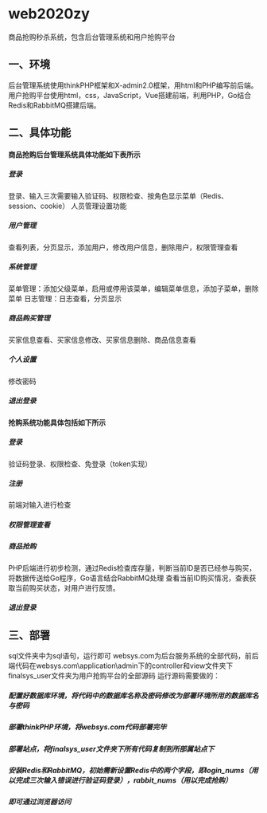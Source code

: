 # web2020zy
商品抢购秒杀系统，包含后台管理系统和用户抢购平台
## 一、环境
后台管理系统使用thinkPHP框架和X-admin2.0框架，用html和PHP编写前后端。
用户抢购平台使用html，css，JavaScript，Vue搭建前端，利用PHP，Go结合Redis和RabbitMQ搭建后端。
## 二、具体功能
#### 商品抢购后台管理系统具体功能如下表所示
##### 登录	
登录、输入三次需要输入验证码、权限检查、按角色显示菜单（Redis、session、cookie）
人员管理设置功能	
##### 用户管理
查看列表，分页显示，添加用户，修改用户信息，删除用户，权限管理查看
##### 系统管理	
菜单管理：添加父级菜单，启用或停用该菜单，编辑菜单信息，添加子菜单，删除菜单
日志管理：日志查看，分页显示
##### 商品购买管理	
买家信息查看、买家信息修改、买家信息删除、商品信息查看
##### 个人设置	
修改密码
##### 退出登录
#### 抢购系统功能具体包括如下所示
##### 登录	
验证码登录、权限检查、免登录（token实现）
##### 注册	
前端对输入进行检查
##### 权限管理查看
##### 商品抢购	
PHP后端进行初步检测，通过Redis检查库存量，判断当前ID是否已经参与购买，将数据传送给Go程序，Go语言结合RabbitMQ处理
查看当前ID购买情况，查表获取当前购买状态，对用户进行反馈。
##### 退出登录
## 三、部署
sql文件夹中为sql语句，运行即可
websys.com为后台服务系统的全部代码，前后端代码在websys.com\application\admin下的controller和view文件夹下
finalsys_user文件夹为用户抢购平台的全部源码
运行源码需要做的：
##### 配置好数据库环境，将代码中的数据库名称及密码修改为部署环境所用的数据库名与密码
##### 部署thinkPHP环境，将websys.com代码部署完毕
##### 部署站点，将finalsys_user文件夹下所有代码复制到所部属站点下
##### 安装Redis和RabbitMQ，初始需新设置Redis中的两个字段，即login_nums（用以完成三次输入错误进行验证码登录），rabbit_nums（用以完成抢购）
##### 即可通过浏览器访问

